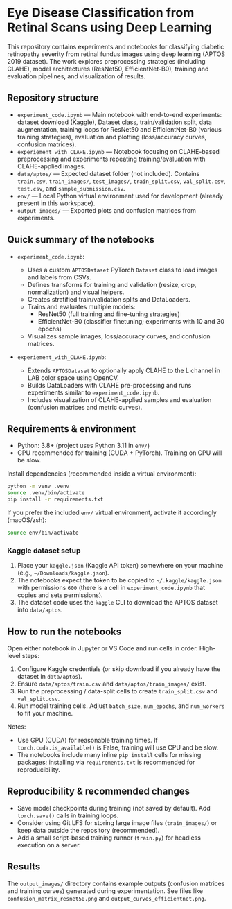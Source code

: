 # Eye Disease Classification from Retinal Scans using Deep Learning

This repository contains experiments and notebooks for classifying diabetic retinopathy severity from retinal fundus images using deep learning (APTOS 2019 dataset). The work explores preprocessing strategies (including CLAHE), model architectures (ResNet50, EfficientNet-B0), training and evaluation pipelines, and visualization of results.

## Repository structure

- `experiment_code.ipynb` — Main notebook with end-to-end experiments: dataset download (Kaggle), Dataset class, train/validation split, data augmentation, training loops for ResNet50 and EfficientNet-B0 (various training strategies), evaluation and plotting (loss/accuracy curves, confusion matrices).
- `experiement_with_CLAHE.ipynb` — Notebook focusing on CLAHE-based preprocessing and experiments repeating training/evaluation with CLAHE-applied images.
- `data/aptos/` — Expected dataset folder (not included). Contains `train.csv`, `train_images/`, `test_images/`, `train_split.csv`, `val_split.csv`, `test.csv`, and `sample_submission.csv`.
- `env/` — Local Python virtual environment used for development (already present in this workspace).
- `output_images/` — Exported plots and confusion matrices from experiments.

## Quick summary of the notebooks

- `experiment_code.ipynb`:
  - Uses a custom `APTOSDataset` PyTorch `Dataset` class to load images and labels from CSVs.
  - Defines transforms for training and validation (resize, crop, normalization) and visual helpers.
  - Creates stratified train/validation splits and DataLoaders.
  - Trains and evaluates multiple models:
    - ResNet50 (full training and fine-tuning strategies)
    - EfficientNet-B0 (classifier finetuning; experiments with 10 and 30 epochs)
  - Visualizes sample images, loss/accuracy curves, and confusion matrices.

- `experiement_with_CLAHE.ipynb`:
  - Extends `APTOSDataset` to optionally apply CLAHE to the L channel in LAB color space using OpenCV.
  - Builds DataLoaders with CLAHE pre-processing and runs experiments similar to `experiment_code.ipynb`.
  - Includes visualization of CLAHE-applied samples and evaluation (confusion matrices and metric curves).

## Requirements & environment

- Python: 3.8+ (project uses Python 3.11 in `env/`)
- GPU recommended for training (CUDA + PyTorch). Training on CPU will be slow.

Install dependencies (recommended inside a virtual environment):

```bash
python -m venv .venv
source .venv/bin/activate
pip install -r requirements.txt
```

If you prefer the included `env/` virtual environment, activate it accordingly (macOS/zsh):

```bash
source env/bin/activate
```

### Kaggle dataset setup

1. Place your `kaggle.json` (Kaggle API token) somewhere on your machine (e.g., `~/Downloads/kaggle.json`).
2. The notebooks expect the token to be copied to `~/.kaggle/kaggle.json` with permissions `600` (there is a cell in `experiment_code.ipynb` that copies and sets permissions).
3. The dataset code uses the `kaggle` CLI to download the APTOS dataset into `data/aptos`.

## How to run the notebooks

Open either notebook in Jupyter or VS Code and run cells in order. High-level steps:

1. Configure Kaggle credentials (or skip download if you already have the dataset in `data/aptos`).
2. Ensure `data/aptos/train.csv` and `data/aptos/train_images/` exist.
3. Run the preprocessing / data-split cells to create `train_split.csv` and `val_split.csv`.
4. Run model training cells. Adjust `batch_size`, `num_epochs`, and `num_workers` to fit your machine.

Notes:
- Use GPU (CUDA) for reasonable training times. If `torch.cuda.is_available()` is False, training will use CPU and be slow.
- The notebooks include many inline `pip install` cells for missing packages; installing via `requirements.txt` is recommended for reproducibility.

## Reproducibility & recommended changes

- Save model checkpoints during training (not saved by default). Add `torch.save()` calls in training loops.
- Consider using Git LFS for storing large image files (`train_images/`) or keep data outside the repository (recommended).
- Add a small script-based training runner (`train.py`) for headless execution on a server.

## Results

The `output_images/` directory contains example outputs (confusion matrices and training curves) generated during experimentation. See files like `confusion_matrix_resnet50.png` and `output_curves_efficientnet.png`.
